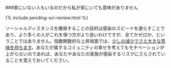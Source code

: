 ###家にいない人もいるのだから私が家にいても意味がありません

{% include pending-sci-review.html %}

ソーシャルディスタンスを確保することの目的は感染のスピードを遅らすことであり、より多くの人がこれを保つ方がより良いわけですが、全てかゼロか、ということではありません。指数関数的な上昇局面では、[少しの減少でさえ大きな意味を持ちます](https://www.washingtonpost.com/graphics/2020/world/corona-simulator/)。あなたが属するコミュニティの幸せを考えてもモチベーションが上がらないのであれば、あなたやあなたの家族が感染するリスクにさらされていることを覚えておいてください。
